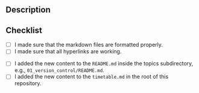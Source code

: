 ## Description

<!--- Please describe shortly what this pull request is doing. If there is an related issue, please mention it here. -->

## Checklist

<!--- Please make sure to go over all points on the checklist and mark them as checked. -->

- [ ] I made sure that the markdown files are formatted properly.
- [ ] I made sure that all hyperlinks are working.

<!-- If the pull request adds new content, please check the points below. Otherwise remove the following lines. -->

- [ ] I added the new content to the `README.md` inside the topics subdirectory, e.g., `01_version_control/README.md`.
- [ ] I added the new content to the `timetable.md` in the root of this repository.
